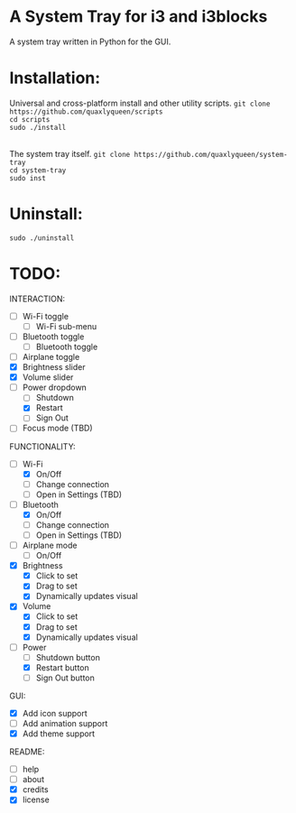 # A System Tray for i3 and i3blocks
A system tray written in Python for the GUI.

# Installation:
Universal and cross-platform install and other utility scripts.
`git clone https://github.com/quaxlyqueen/scripts`<br>
`cd scripts`<br>
`sudo ./install`<br><br>

The system tray itself.
`git clone https://github.com/quaxlyqueen/system-tray`<br>
`cd system-tray`<br>
`sudo inst`<br>

# Uninstall:
`sudo ./uninstall`<br>

# TODO:
INTERACTION:
- [ ] Wi-Fi toggle
    - [ ] Wi-Fi sub-menu
- [ ] Bluetooth toggle
    - [ ] Bluetooth toggle
- [ ] Airplane toggle
- [x] Brightness slider
- [x] Volume slider
- [ ] Power dropdown
    - [ ] Shutdown
    - [x] Restart
    - [ ] Sign Out
- [ ] Focus mode (TBD)

FUNCTIONALITY:
- [ ] Wi-Fi
    - [x] On/Off
    - [ ] Change connection
    - [ ] Open in Settings (TBD)
- [ ] Bluetooth
    - [x] On/Off
    - [ ] Change connection
    - [ ] Open in Settings (TBD)
- [ ] Airplane mode
    - [ ] On/Off
- [x] Brightness
    - [x] Click to set
    - [x] Drag to set
    - [x] Dynamically updates visual
- [x] Volume
    - [x] Click to set
    - [x] Drag to set
    - [x] Dynamically updates visual
- [ ] Power
    - [ ] Shutdown button
    - [x] Restart button
    - [ ] Sign Out button

GUI:
- [x] Add icon support
- [ ] Add animation support
- [x] Add theme support

README:
- [ ] help 
- [ ] about
- [x] credits 
- [x] license 
